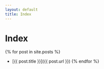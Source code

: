 ```yaml
---
layout: default
title: Index
---
```


# Index
{% for post in site.posts %}
* [{{ post.title }}]({{ post.url }})
{% endfor %}